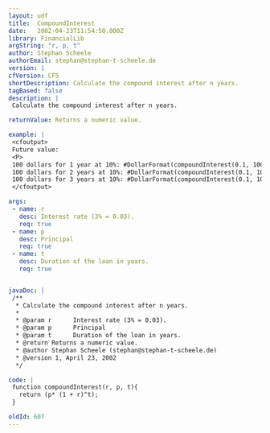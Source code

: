 ```yaml
---
layout: udf
title:  CompoundInterest
date:   2002-04-23T11:54:50.000Z
library: FinancialLib
argString: "r, p, t"
author: Stephan Scheele
authorEmail: stephan@stephan-t-scheele.de
version: 1
cfVersion: CF5
shortDescription: Calculate the compound interest after n years.
tagBased: false
description: |
 Calculate the compound interest after n years.

returnValue: Returns a numeric value.

example: |
 <cfoutput>
 Future value:
 <P>
 100 dollars for 1 year at 10%: #DollarFormat(compoundInterest(0.1, 100, 1))#<br>
 100 dollars for 2 years at 10%: #DollarFormat(compoundInterest(0.1, 100, 2))#<br>
 100 dollars for 3 years at 10%: #DollarFormat(compoundInterest(0.1, 100, 3))#
 </cfoutput>

args:
 - name: r
   desc: Interest rate (3% = 0.03).
   req: true
 - name: p
   desc: Principal
   req: true
 - name: t
   desc: Duration of the loan in years.
   req: true


javaDoc: |
 /**
  * Calculate the compound interest after n years.
  * 
  * @param r      Interest rate (3% = 0.03). 
  * @param p      Principal 
  * @param t      Duration of the loan in years. 
  * @return Returns a numeric value. 
  * @author Stephan Scheele (stephan@stephan-t-scheele.de) 
  * @version 1, April 23, 2002 
  */

code: |
 function compoundInterest(r, p, t){
   return (p* (1 + r)^t);
 }

oldId: 607
---
```


